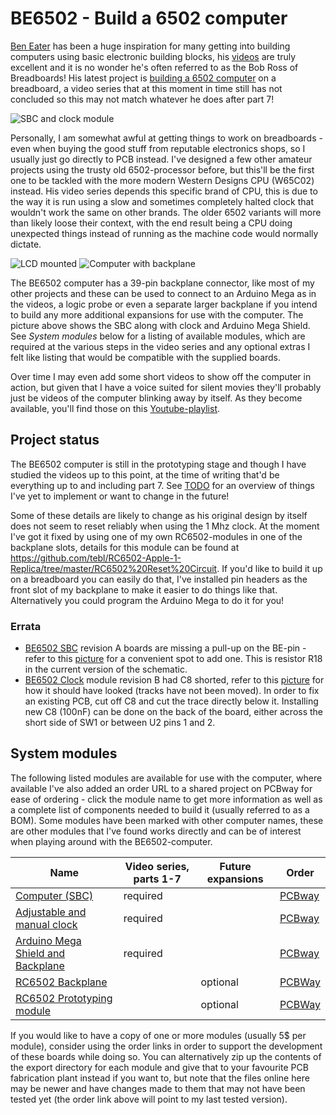 # BE6502 - Build a 6502 computer
[Ben Eater](https://eater.net/) has been a huge inspiration for many getting into building computers using basic electronic building blocks, his [videos](https://www.youtube.com/user/eaterbc) are truly excellent and it is no wonder he's often referred to as the Bob Ross of Breadboards! His latest project is [building a 6502 computer](https://eater.net/6502) on a breadboard, a video series that at this moment in time still has not concluded so this may not match whatever he does after part 7!

![SBC and clock module](https://github.com/tebl/BE6502/raw/master/gallery/2019-11-24%2013.24.12.jpg)

Personally, I am somewhat awful at getting things to work on breadboards - even when buying the good stuff from reputable electronics shops, so I usually just go directly to PCB instead. I've designed a few other amateur projects using the trusty old 6502-processor before, but this'll be the first one to be tackled with the more modern Western Designs CPU (W65C02) instead. His video series depends this specific brand of CPU, this is due to the way it is run using a slow and sometimes completely halted clock that wouldn't work the same on other brands. The older 6502 variants will more than likely loose their context, with the end result being a CPU doing unexpected things instead of running as the machine code would normally dictate. 

![LCD mounted](https://github.com/tebl/BE6502/raw/master/gallery/2019-12-06%2019.39.01.jpg
)
![Computer with backplane](https://github.com/tebl/BE6502/raw/master/gallery/2019-11-27%2021.33.14.jpg)

The BE6502 computer has a 39-pin backplane connector, like most of my other projects and these can be used to connect to an Arduino Mega as in the videos, a logic probe or even a separate larger backplane if you intend to build any more additional expansions for use with the computer. The picture above shows the SBC along with clock and Arduino Mega Shield. See *System modules* below for a listing of available modules, which are required at the various steps in the video series and any optional extras I felt like listing that would be compatible with the supplied boards.

Over time I may even add some short videos to show off the computer in action, but given that I have a voice suited for silent movies they'll probably just be videos of the computer blinking away by itself. As they become available, you'll find those on this [Youtube-playlist](https://www.youtube.com/playlist?list=PLOJSxpeHB9KTk9ptKCbEZnNEy9QRU02SS).

## Project status
The BE6502 computer is still in the prototyping stage and though I have studied the videos up to this point, at the time of writing that'd be everything up to and including part 7. See [TODO](https://github.com/tebl/BE6502/blob/master/TODO.md) for an overview of things I've yet to implement or want to change in the future!

Some of these details are likely to change as his original design by itself does not seem to reset reliably when using the 1 Mhz clock. At the moment I've got it fixed by using one of my own RC6502-modules in one of the backplane slots, details for this module can be found at https://github.com/tebl/RC6502-Apple-1-Replica/tree/master/RC6502%20Reset%20Circuit. If you'd like to build it up on a breadboard you can easily do that, I've installed pin headers as the front slot of my backplane to make it easier to do things like that. Alternatively you could program the Arduino Mega to do it for you!

### Errata
* [BE6502 SBC](https://github.com/tebl/BE6502/tree/master/BE6502%20SBC) revision A boards are missing a pull-up on the BE-pin - refer to this [picture](https://github.com/tebl/BE6502-Build-a-65c02-computer/raw/master/gallery/2020-02-16%2015.50.14-1.jpg) for a convenient spot to add one. This is resistor R18 in the current version of the schematic.
* [BE6502 Clock](https://github.com/tebl/BE6502-Build-a-65c02-computer/tree/master/BE6502%20Clock) module revision B had C8 shorted, refer to this [picture](https://github.com/tebl/BE6502-Build-a-65c02-computer/blob/master/gallery/Screenshot%202021-11-30%20194604.png) for how it should have looked (tracks have not been moved). In order to fix an existing PCB, cut off C8 and cut the trace directly below it. Installing new C8 (100nF) can be done on the back of the board, either across the short side of SW1 or between U2 pins 1 and 2.

## System modules
The following listed modules are available for use with the computer, where available I've also added an order URL to a shared project on PCBway for ease of ordering - click the module name to get more information as well as a complete list of components needed to build it (usually referred to as a BOM). Some modules have been marked with other computer names, these are other modules that I've found works directly and can be of interest when playing around with the BE6502-computer.

| Name      | Video series, parts 1-7 | Future expansions | Order  |
| --------- | ----------------------- | ----------------- | ------ |
| [Computer (SBC)](https://github.com/tebl/BE6502/tree/master/BE6502%20SBC) | required | | [PCBway](https://www.pcbway.com/project/shareproject/BE6502_Build_a_6502_computer__SBC_module_revision_A_.html?inviteid=88707) |
| [Adjustable and manual clock](https://github.com/tebl/BE6502/tree/master/BE6502%20Clock) | required | | [PCBway](https://www.pcbway.com/project/shareproject/BE6502_Build_a_6502_computer__Clock_module_revision_A_.html?inviteid=88707) |
| [Arduino Mega Shield and Backplane ](https://github.com/tebl/BE6502/tree/master/BE6502%20Mega%20Adapter) | required | | [PCBway](https://www.pcbway.com/project/shareproject/BE6502_Build_a_6502_computer__Arduino__and_backplane_module_.html?inviteid=88707) |
| [RC6502 Backplane](https://github.com/tebl/RC6502-Apple-1-Replica/tree/master/RC6502%20Backplane) |  | optional | [PCBWay](https://www.pcbway.com/project/shareproject/RC6502_Apple_1_Replica__Backplane_module_revision_A_.html?inviteid=88707) |
| [RC6502 Prototyping module](https://github.com/tebl/RC6502-Apple-1-Replica/tree/master/RC6502%20Prototyping) | | optional | [PCBWay](https://www.pcbway.com/project/shareproject/RC6502_Apple_1_Replica__Module_prototyping_board_.html?inviteid=88707) |

If you would like to have a copy of one or more modules (usually 5$ per module), consider using the order links in order to support the development of these boards while doing so. You can alternatively zip up the contents of the export directory for each module and give that to your favourite PCB fabrication plant instead if you want to, but note that the files online here may be newer and have changes made to them that may not have been tested yet (the order link above will point to my last tested version).